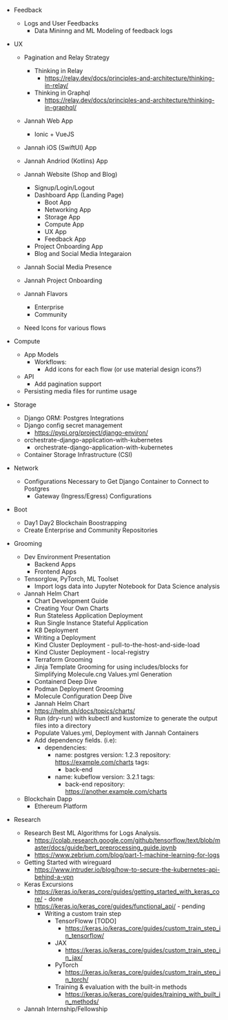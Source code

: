 - Feedback
    - Logs and User Feedbacks
        - Data Mininng and ML Modeling of feedback logs
- UX
    - Pagination and Relay Strategy
      - Thinking in Relay
        - https://relay.dev/docs/principles-and-architecture/thinking-in-relay/
      - Thinking in Graphql
        - https://relay.dev/docs/principles-and-architecture/thinking-in-graphql/

    - Jannah Web App
        - Ionic + VueJS
    - Jannah iOS (SwiftUI) App
    - Jannah Andriod (Kotlins) App
    - Jannah Website (Shop and Blog)
        - Signup/Login/Logout
        - Dashboard App (Landing Page)
           - Boot App
           - Networking App
           - Storage App
           - Compute App
           - UX App
           - Feedback App
        - Project Onboarding App
        - Blog and Social Media Integaraion	
    - Jannah Social Media Presence
    - Jannah Project Onboarding
    - Jannah Flavors
        - Enterprise
        - Community
    - Need Icons for various flows   
- Compute
    - App Models
      - Workflows:
        - Add icons for each flow (or use material design icons?) 
    - API
        - Add pagination support
    - Persisting media files for runtime usage
- Storage
    - Django ORM: Postgres Integrations
    - Django config secret management
        - https://pypi.org/project/django-environ/
    - orchestrate-django-application-with-kubernetes
        - orchestrate-django-application-with-kubernetes
    - Container Storage Infrastructure (CSI)
- Network
  - Configurations Necessary to Get Django Container to Connect to Postgres
    - Gateway (Ingress/Egress) Configurations
- Boot
  - Day1 Day2 Blockchain Boostrapping
  - Create Enterprise and Community Repositories
- Grooming
    - Dev Environment Presentation
        - Backend Apps
        - Frontend Apps
    - Tensorglow, PyTorch, ML Toolset
        - Import logs data into Jupyter Notebook for Data Science analysis
    - Jannah Helm Chart
        - Chart Development Guide
        - Creating Your Own Charts
        - Run Stateless Application Deployment
        - Run Single Instance Stateful Application
        - K8 Deployment
        - Writing a Deployment
        - Kind Cluster Deployment - pull-to-the-host-and-side-load	
        - Kind Cluster Deployment - local-registry
        - Terraform  Grooming
        - Jinja Template Grooming for using includes/blocks for Simplifying Molecule.cng Values.yml Generation
        - Containerd Deep Dive
        - Podman Deployment Grooming
        - Molecule Configuration Deep Dive
        - Jannah Helm Chart
        - https://helm.sh/docs/topics/charts/
        - Run (dry-run) with kubectl and kustomize to generate the output files into a directory
        - Populate Values.yml, Deployment with Jannah Containers
        - Add dependency fields. (i.e):
            - dependencies:
                - name: postgres
                    version: 1.2.3
                    repository: https://example.com/charts
                    tags:
                     - back-end
                - name: kubeflow
                    version: 3.2.1
                    tags:	
                     - back-end
                    repository: https://another.example.com/charts
    - Blockchain Dapp
        - Ethereum Platform
        
- Research
    - Research Best ML Algorithms for Logs Analysis.
        - https://colab.research.google.com/github/tensorflow/text/blob/master/docs/guide/bert_preprocessing_guide.ipynb
        - https://www.zebrium.com/blog/part-1-machine-learning-for-logs
    - Getting Started with wireguard
        - https://www.intruder.io/blog/how-to-secure-the-kubernetes-api-behind-a-vpn
    - Keras Excursions
        - https://keras.io/keras_core/guides/getting_started_with_keras_core/ - done
        - https://keras.io/keras_core/guides/functional_api/ - pending
            - Writing a custom train step
                - TensorFloww [TODO]
                    - https://keras.io/keras_core/guides/custom_train_step_in_tensorflow/
                - JAX
                    - https://keras.io/keras_core/guides/custom_train_step_in_jax/
                - PyTorch
                    - https://keras.io/keras_core/guides/custom_train_step_in_torch/
                - Training & evaluation with the built-in methods
                    - https://keras.io/keras_core/guides/training_with_built_in_methods/
    - Jannah Internship/Fellowship

